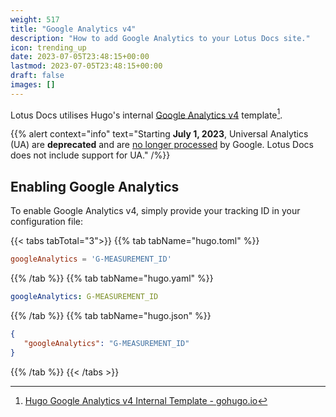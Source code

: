 ```yaml
---
weight: 517
title: "Google Analytics v4"
description: "How to add Google Analytics to your Lotus Docs site."
icon: trending_up
date: 2023-07-05T23:48:15+00:00
lastmod: 2023-07-05T23:48:15+00:00
draft: false
images: []
---
```


Lotus Docs utilises Hugo's internal [Google Analytics v4](https://support.google.com/analytics/#topic=9143232) template[^1].

{{% alert context="info" text="Starting **July 1, 2023**, Universal Analytics (UA) are **deprecated** and are [no longer processed](https://support.google.com/analytics/answer/11583528) by Google. Lotus Docs does not include support for UA." /%}}

## Enabling Google Analytics

To enable Google Analytics v4, simply provide your tracking ID in your configuration file:

{{< tabs tabTotal="3">}}
{{% tab tabName="hugo.toml" %}}

```toml
googleAnalytics = 'G-MEASUREMENT_ID'
```

{{% /tab %}}
{{% tab tabName="hugo.yaml" %}}

```yaml
googleAnalytics: G-MEASUREMENT_ID
```

{{% /tab %}}
{{% tab tabName="hugo.json" %}}

```json
{
   "googleAnalytics": "G-MEASUREMENT_ID"
}
```

{{% /tab %}}
{{< /tabs >}}

[^1]: [Hugo Google Analytics v4 Internal Template - gohugo.io](https://gohugo.io/templates/internal/#google-analytics)